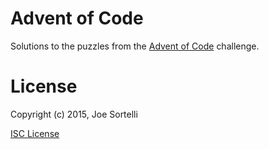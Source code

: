 # Advent of Code

Solutions to the puzzles from the [Advent of
Code](http://adventofcode.com/) challenge.

# License

Copyright (c) 2015, Joe Sortelli

[ISC License](https://opensource.org/licenses/ISC)
